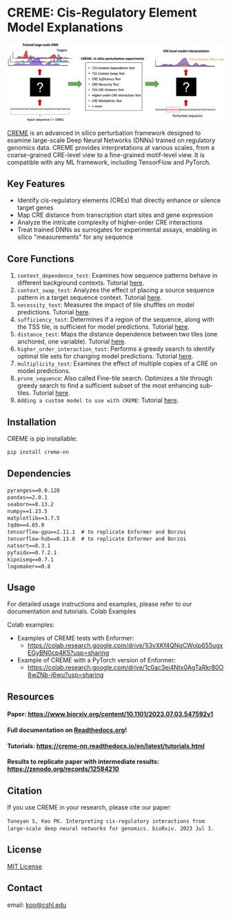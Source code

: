 # CREME: Cis-Regulatory Element Model Explanations

<img src="img/creme_overview.png" alt="CREME Overview" width="900"/>

[CREME](https://www.youtube.com/watch?v=PBwAxmrE194) is an advanced in silico perturbation framework designed to examine large-scale Deep Neural Networks (DNNs) trained on regulatory genomics data. CREME provides interpretations at various scales, from a coarse-grained CRE-level view to a fine-grained motif-level view. It is compatible with any ML framework, including TensorFlow and PyTorch. 

## Key Features

- Identify cis-regulatory elements (CREs) that directly enhance or silence target genes
- Map CRE distance from transcription start sites and gene expression
- Analyze the intricate complexity of higher-order CRE interactions
- Treat trained DNNs as surrogates for experimental assays, enabling in silico "measurements" for any sequence

## Core Functions

1. `context_dependence_test`: Examines how sequence patterns behave in different background contexts. Tutorial [here](https://creme-nn.readthedocs.io/en/latest/tutorials/context_dependence.html).
2. `context_swap_test`: Analyzes the effect of placing a source sequence pattern in a target sequence context. Tutorial [here](https://creme-nn.readthedocs.io/en/latest/tutorials/context_swap.html).
3. `necessity_test`: Measures the impact of tile shuffles on model predictions. Tutorial [here](https://creme-nn.readthedocs.io/en/latest/tutorials/necessity_test.html).
4. `sufficiency_test`: Determines if a region of the sequence, along with the TSS tile, is sufficient for model predictions. Tutorial [here](https://creme-nn.readthedocs.io/en/latest/tutorials/sufficiency_test_and_fine_tile_search.html).
5. `distance_test`: Maps the distance dependence between two tiles (one anchored, one variable). Tutorial [here](https://creme-nn.readthedocs.io/en/latest/tutorials/distance_test.html).
6. `higher_order_interaction_test`: Performs a greedy search to identify optimal tile sets for changing model predictions. Tutorial [here](https://creme-nn.readthedocs.io/en/latest/tutorials/higher_order_interaction_test.html).
7. `multiplicity_test`: Examines the effect of multiple copies of a CRE on model predictions.
8. `prune_sequence`: Also called Fine-tile search. Optimizes a tile through greedy search to find a sufficient subset of the most enhancing sub-tiles. Tutorial [here](https://creme-nn.readthedocs.io/en/latest/tutorials/sufficiency_test_and_fine_tile_search.html#Fine-tile-search).
9. `Adding a custom model to use with CREME`: Tutorial [here](https://creme-nn.readthedocs.io/en/latest/tutorials/adding_a_custom_model.html).

## Installation

CREME is pip installable:

```bash
pip install creme-nn
```

## Dependencies

```
pyranges==0.0.120
pandas==2.0.1
seaborn==0.13.2
numpy==1.23.5
matplotlib==3.7.5
tqdm==4.65.0
tensorflow-gpu==2.11.1  # to replicate Enformer and Borzoi
tensorflow-hub==0.13.0  # to replicate Enformer and Borzoi
natsort==8.3.1
pyfaidx==0.7.2.1
kipoiseq==0.7.1
logomaker==0.8
```

## Usage
For detailed usage instructions and examples, please refer to our documentation and tutorials.
Colab Examples

Colab examples:
* Examples of CREME tests with Enformer:
    * https://colab.research.google.com/drive/1j3vXKf4QNgCWoIp655ugxEGyBN0cp4K5?usp=sharing
* Example of CREME with a PyTorch version of Enformer:
    * https://colab.research.google.com/drive/1c0ac3ei4Ntx0AgTaRkr80O8wZNb-j6wu?usp=sharing

## Resources

#### Paper: https://www.biorxiv.org/content/10.1101/2023.07.03.547592v1

#### Full documentation on [Readthedocs.org](https://creme-nn.readthedocs.io/en/latest/index.html)!

#### Tutorials: https://creme-nn.readthedocs.io/en/latest/tutorials.html

#### Results to replicate paper with intermediate results: https://zenodo.org/records/12584210 


## Citation
If you use CREME in your research, please cite our paper:

`
Toneyan S, Koo PK. Interpreting cis-regulatory interactions from large-scale deep neural networks for genomics. bioRxiv. 2023 Jul 3.
`

## License
[MIT License](https://github.com/p-koo/creme-nn/blob/master/LICENSE)

## Contact
email: koo@cshl.edu 
